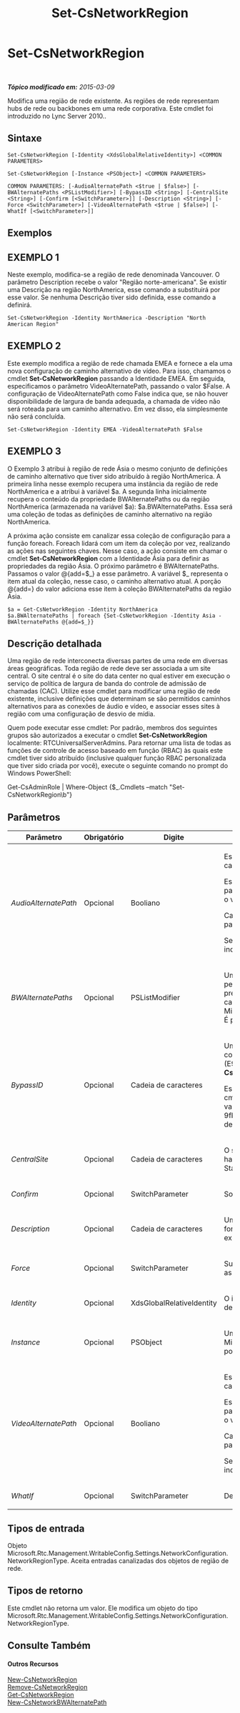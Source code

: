 ﻿---
title: Set-CsNetworkRegion
TOCTitle: Set-CsNetworkRegion
ms:assetid: ffa1774b-ac60-4392-ad55-07bb887bf945
ms:mtpsurl: https://technet.microsoft.com/pt-br/library/Gg413089(v=OCS.15)
ms:contentKeyID: 49308728
ms.date: 05/19/2016
mtps_version: v=OCS.15
ms.translationtype: HT
---

# Set-CsNetworkRegion

 

_**Tópico modificado em:** 2015-03-09_

Modifica uma região de rede existente. As regiões de rede representam hubs de rede ou backbones em uma rede corporativa. Este cmdlet foi introduzido no Lync Server 2010..

## Sintaxe

    Set-CsNetworkRegion [-Identity <XdsGlobalRelativeIdentity>] <COMMON PARAMETERS>

    Set-CsNetworkRegion [-Instance <PSObject>] <COMMON PARAMETERS>

    COMMON PARAMETERS: [-AudioAlternatePath <$true | $false>] [-BWAlternatePaths <PSListModifier>] [-BypassID <String>] [-CentralSite <String>] [-Confirm [<SwitchParameter>]] [-Description <String>] [-Force <SwitchParameter>] [-VideoAlternatePath <$true | $false>] [-WhatIf [<SwitchParameter>]]

## Exemplos

## EXEMPLO 1

Neste exemplo, modifica-se a região de rede denominada Vancouver. O parâmetro Description recebe o valor "Região norte-americana". Se existir uma Descrição na região NorthAmerica, esse comando a substituirá por esse valor. Se nenhuma Descrição tiver sido definida, esse comando a definirá.

    Set-CsNetworkRegion -Identity NorthAmerica -Description "North American Region"

## EXEMPLO 2

Este exemplo modifica a região de rede chamada EMEA e fornece a ela uma nova configuração de caminho alternativo de vídeo. Para isso, chamamos o cmdlet **Set-CsNetworkRegion** passando a Identidade EMEA. Em seguida, especificamos o parâmetro VideoAlternatePath, passando o valor $False. A configuração de VideoAlternatePath como False indica que, se não houver disponibilidade de largura de banda adequada, a chamada de vídeo não será roteada para um caminho alternativo. Em vez disso, ela simplesmente não será concluída.

    Set-CsNetworkRegion -Identity EMEA -VideoAlternatePath $False

## EXEMPLO 3

O Exemplo 3 atribui à região de rede Ásia o mesmo conjunto de definições de caminho alternativo que tiver sido atribuído à região NorthAmerica. A primeira linha nesse exemplo recupera uma instância da região de rede NorthAmerica e a atribui à variável $a. A segunda linha inicialmente recupera o conteúdo da propriedade BWAlternatePaths ou da região NorthAmerica (armazenada na variável $a): $a.BWAlternatePaths. Essa será uma coleção de todas as definições de caminho alternativo na região NorthAmerica.

A próxima ação consiste em canalizar essa coleção de configuração para a função foreach. Foreach lidará com um item da coleção por vez, realizando as ações nas seguintes chaves. Nesse caso, a ação consiste em chamar o cmdlet **Set-CsNetworkRegion** com a Identidade Ásia para definir as propriedades da região Ásia. O próximo parâmetro é BWAlternatePaths. Passamos o valor @{add=$\_} a esse parâmetro. A variável $\_ representa o item atual da coleção, nesse caso, o caminho alternativo atual. A porção @{add=} do valor adiciona esse item à coleção BWAlternatePaths da região Ásia.

    $a = Get-CsNetworkRegion -Identity NorthAmerica
    $a.BWAlternatePaths | foreach {Set-CsNetworkRegion -Identity Asia -BWAlternatePaths @{add=$_}}

## Descrição detalhada

Uma região de rede interconecta diversas partes de uma rede em diversas áreas geográficas. Toda região de rede deve ser associada a um site central. O site central é o site do data center no qual estiver em execução o serviço de política de largura de banda do controle de admissão de chamadas (CAC). Utilize esse cmdlet para modificar uma região de rede existente, inclusive definições que determinam se são permitidos caminhos alternativos para as conexões de áudio e vídeo, e associar esses sites à região com uma configuração de desvio de mídia.

Quem pode executar esse cmdlet: Por padrão, membros dos seguintes grupos são autorizados a executar o cmdlet **Set-CsNetworkRegion** localmente: RTCUniversalServerAdmins. Para retornar uma lista de todas as funções de controle de acesso baseado em função (RBAC) às quais este cmdlet tiver sido atribuído (inclusive qualquer função RBAC personalizada que tiver sido criada por você), execute o seguinte comando no prompt do Windows PowerShell:

Get-CsAdminRole | Where-Object {$\_.Cmdlets –match "Set-CsNetworkRegion\\b"}

## Parâmetros


<table>
<colgroup>
<col style="width: 25%" />
<col style="width: 25%" />
<col style="width: 25%" />
<col style="width: 25%" />
</colgroup>
<thead>
<tr class="header">
<th>Parâmetro</th>
<th>Obrigatório</th>
<th>Digite</th>
<th>Descrição</th>
</tr>
</thead>
<tbody>
<tr class="odd">
<td><p><em>AudioAlternatePath</em></p></td>
<td><p>Opcional</p></td>
<td><p>Booliano</p></td>
<td><p>Esse parâmetro determina se as chamadas de áudio serão roteadas por um caminho alternativo, caso não haja largura de banda adequada no caminho primário.</p>
<p>Esse parâmetro preenche a propriedade BWAlternatePaths. O valor fornecido para esse parâmetro é armazenado na propriedade AlternatePath do elemento de caminho alternativo com o valor BWPolicyModality de Áudio.</p>
<p>Caso seja fornecido um valor para esse parâmetro, não será possível especificar um valor para o parâmetro BWAlternatePaths.</p>
<p>Se qualquer uma das suas chamadas for uma chamada pela Internet, esse valor deve ser True, independentemente das configurações de largura de banda.</p></td>
</tr>
<tr class="even">
<td><p><em>BWAlternatePaths</em></p></td>
<td><p>Opcional</p></td>
<td><p>PSListModifier</p></td>
<td><p>Uma lista de objetos que contêm informações sobre quais caminhos de conexão alternativa são permitidos, caso não haja possibilidade de efetuar uma solicitação de mídia no caminho preferido (por exemplo, se os limites nesse caminho tiverem sido excedidos). Os objetos de caminho alternativo devem ser do tipo Microsoft.Rtc.Management.WritableConfig.Settings.NetworkConfiguration.BWAlternatePathType. É possível criar objetos desse tipo chamando-se o cmdlet <strong>New-CsNetworkBWAlternatePath</strong>.</p></td>
</tr>
<tr class="odd">
<td><p><em>BypassID</em></p></td>
<td><p>Opcional</p></td>
<td><p>Cadeia de caracteres</p></td>
<td><p>Um GUID (identificador global exclusivo). Este GUID é utilizado para associar regiões de rede às configurações de desvio de mídia em uma configuração de rede do CAC ou Enhanced 9-1-1 (E9-1-1). (Utilize este valor de BypassID ao chamar o cmdlet <strong>New-CsNetworkMediaBypassConfiguration</strong>).</p>
<p>Esse parâmetro pode ser gerado automaticamente quando a região for criada (chamando-se o cmdlet <strong>New-CsNetworkRegion</strong>). Não é recomendável alterar esse valor. Caso especifique um valor, faça-o no formato de um GUID (por exemplo: 3b24a047-dce6-48b2-9f20-9fbff17ed62a). Será emitida uma confirmação, solicitando a confirmação da intenção de se definir manualmente esse valor.</p></td>
</tr>
<tr class="even">
<td><p><em>CentralSite</em></p></td>
<td><p>Opcional</p></td>
<td><p>Cadeia de caracteres</p></td>
<td><p>O site central que executa o serviço de política de largura de banda. Esse serviço deve ser habilitado para usar o CAC. Esse serviço é executado no Servidor Front-End ou no Servidor Standard Edition.</p></td>
</tr>
<tr class="odd">
<td><p><em>Confirm</em></p></td>
<td><p>Opcional</p></td>
<td><p>SwitchParameter</p></td>
<td><p>Solicita confirmação antes da execução do comando.</p></td>
</tr>
<tr class="even">
<td><p><em>Description</em></p></td>
<td><p>Opcional</p></td>
<td><p>Cadeia de caracteres</p></td>
<td><p>Uma cadeia de caracteres que descreve a região. Este parâmetro pode ser utilizado para fornecer uma explicação mais descritiva sobre a função da região, superando o que pode ser expresso apenas pela identidade.</p></td>
</tr>
<tr class="odd">
<td><p><em>Force</em></p></td>
<td><p>Opcional</p></td>
<td><p>SwitchParameter</p></td>
<td><p>Suprime qualquer aviso de confirmação que, de outra maneira, seria exibido antes de se realizar as alterações.</p></td>
</tr>
<tr class="even">
<td><p><em>Identity</em></p></td>
<td><p>Opcional</p></td>
<td><p>XdsGlobalRelativeIdentity</p></td>
<td><p>O identificador exclusivo da região de rede que se deseja modificar. A identidade terá o formato de uma cadeia de caracteres que identifica a região de forma exclusiva.</p></td>
</tr>
<tr class="odd">
<td><p><em>Instance</em></p></td>
<td><p>Opcional</p></td>
<td><p>PSObject</p></td>
<td><p>Uma referência a um objeto de região de rede. Este objeto deve ser do tipo Microsoft.Rtc.Management.WritableConfig.Settings.NetworkConfiguration.NetworkRegionType e pode ser recuperado chamando o cmdlet <strong>Get-CsNetworkRegion</strong>.</p></td>
</tr>
<tr class="even">
<td><p><em>VideoAlternatePath</em></p></td>
<td><p>Opcional</p></td>
<td><p>Booliano</p></td>
<td><p>Esse parâmetro determina se as chamadas de vídeo serão roteadas por um caminho alternativo, caso não haja largura de banda adequada no caminho primário.</p>
<p>Esse parâmetro preenche a propriedade BWAlternatePaths. O valor fornecido para esse parâmetro é armazenado na propriedade AlternatePath do elemento de caminho alternativo com o valor BWPolicyModality de Vídeo.</p>
<p>Caso seja fornecido um valor para esse parâmetro, não será possível especificar um valor para o parâmetro BWAlternatePaths.</p>
<p>Se qualquer uma das suas chamadas for uma chamada pela Internet, esse valor deve ser True, independentemente das configurações de largura de banda.</p></td>
</tr>
<tr class="odd">
<td><p><em>WhatIf</em></p></td>
<td><p>Opcional</p></td>
<td><p>SwitchParameter</p></td>
<td><p>Descreve o que aconteceria se o comando fosse executado sem ser executado de fato.</p></td>
</tr>
</tbody>
</table>


## Tipos de entrada

Objeto Microsoft.Rtc.Management.WritableConfig.Settings.NetworkConfiguration.NetworkRegionType. Aceita entradas canalizadas dos objetos de região de rede.

## Tipos de retorno

Este cmdlet não retorna um valor. Ele modifica um objeto do tipo Microsoft.Rtc.Management.WritableConfig.Settings.NetworkConfiguration.NetworkRegionType.

## Consulte Também

#### Outros Recursos

[New-CsNetworkRegion](new-csnetworkregion.md)  
[Remove-CsNetworkRegion](remove-csnetworkregion.md)  
[Get-CsNetworkRegion](get-csnetworkregion.md)  
[New-CsNetworkBWAlternatePath](new-csnetworkbwalternatepath.md)

